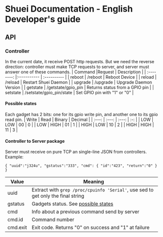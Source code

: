 # Shuei Documentation - English Developer's guide
## API
### Controller
In the current date, it receive POST http requests. But we need the reverse direction: controller must make TCP requests to server, and server must answer one of these commands.
| Command	|Request			| Description |
| :--------:	|:-----------			| :---------- |
| reboot	| /reboot			| Reboot Device |
| reload	| /reload			| Restart Shuei Daemon |
| upgrade	| /upgrade			| Upgrade Daemon Version |
| getstate	| /getstate/gpio\_pin		| Returns status from a GPIO pin |
| setstate	| /setstate/gpio\_pin/state	| Set GPIO pin with "1" or "0" |
#### Possible states
Each gadget has 2 bits:
 one for its gpio write pin, and another one to its gpio read pin.
| Write | Read | Binary | Decimal |
| :---: | :---: | :---: | :-: |
| LOW | LOW | 00 | 0 |
| LOW | HIGH | 01 | 1 |
| HIGH | LOW | 10 | 2 |
| HIGH | HIGH | 11 | 3 |
#### Controller to Server package
Server must receive on pure TCP an single-line JSON from controllers.
Example:
```
{ "uuid":"j324u", "gstatus":"333", "cmd": { "id":"423", "return":"0" } }
```
| Value | Meaning |
| ---- | ---- |
| uuid | Extract with `grep /proc/cpuinfo 'Serial'`, use sed to get only the final string |
| gstatus | Gadgets status. See [possible states](#possible-states) |
| cmd | Info about a previous command send by server |
| cmd.id | Command number |
| cmd.exit | Exit code. Returns "0" on success and "1" at failure |




